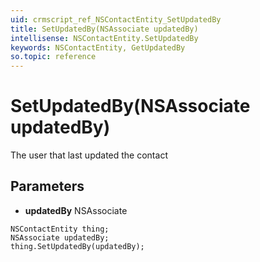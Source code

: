 ```yaml
---
uid: crmscript_ref_NSContactEntity_SetUpdatedBy
title: SetUpdatedBy(NSAssociate updatedBy)
intellisense: NSContactEntity.SetUpdatedBy
keywords: NSContactEntity, GetUpdatedBy
so.topic: reference
---
```


# SetUpdatedBy(NSAssociate updatedBy)

The user that last updated the contact

## Parameters

* **updatedBy** NSAssociate

```crmscript
NSContactEntity thing;
NSAssociate updatedBy;
thing.SetUpdatedBy(updatedBy);
```

